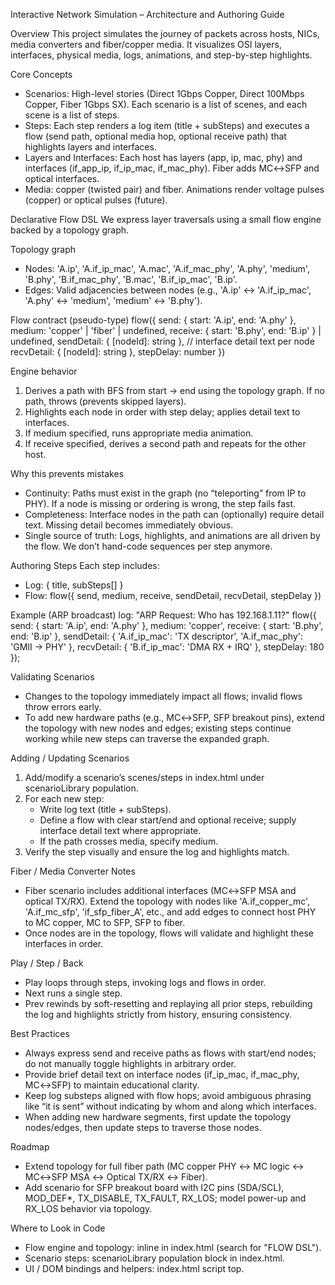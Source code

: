 Interactive Network Simulation – Architecture and Authoring Guide

Overview
This project simulates the journey of packets across hosts, NICs, media converters and fiber/copper media. It visualizes OSI layers, interfaces, physical media, logs, animations, and step-by-step highlights.

Core Concepts
- Scenarios: High-level stories (Direct 1Gbps Copper, Direct 100Mbps Copper, Fiber 1Gbps SX). Each scenario is a list of scenes, and each scene is a list of steps.
- Steps: Each step renders a log item (title + subSteps) and executes a flow (send path, optional media hop, optional receive path) that highlights layers and interfaces.
- Layers and Interfaces: Each host has layers (app, ip, mac, phy) and interfaces (if_app_ip, if_ip_mac, if_mac_phy). Fiber adds MC↔SFP and optical interfaces.
- Media: copper (twisted pair) and fiber. Animations render voltage pulses (copper) or optical pulses (future).

Declarative Flow DSL
We express layer traversals using a small flow engine backed by a topology graph.

Topology graph
- Nodes: 'A.ip', 'A.if_ip_mac', 'A.mac', 'A.if_mac_phy', 'A.phy', 'medium', 'B.phy', 'B.if_mac_phy', 'B.mac', 'B.if_ip_mac', 'B.ip'.
- Edges: Valid adjacencies between nodes (e.g., 'A.ip' ↔ 'A.if_ip_mac', 'A.phy' ↔ 'medium', 'medium' ↔ 'B.phy').

Flow contract (pseudo-type)
flow({
  send:    { start: 'A.ip', end: 'A.phy' },
  medium:  'copper' | 'fiber' | undefined,
  receive: { start: 'B.phy', end: 'B.ip' } | undefined,
  sendDetail: { [nodeId]: string },   // interface detail text per node
  recvDetail: { [nodeId]: string },
  stepDelay: number
})

Engine behavior
1) Derives a path with BFS from start → end using the topology graph. If no path, throws (prevents skipped layers).
2) Highlights each node in order with step delay; applies detail text to interfaces.
3) If medium specified, runs appropriate media animation.
4) If receive specified, derives a second path and repeats for the other host.

Why this prevents mistakes
- Continuity: Paths must exist in the graph (no “teleporting” from IP to PHY). If a node is missing or ordering is wrong, the step fails fast.
- Completeness: Interface nodes in the path can (optionally) require detail text. Missing detail becomes immediately obvious.
- Single source of truth: Logs, highlights, and animations are all driven by the flow. We don’t hand-code sequences per step anymore.

Authoring Steps
Each step includes:
- Log: { title, subSteps[] }
- Flow: flow({ send, medium, receive, sendDetail, recvDetail, stepDelay })

Example (ARP broadcast)
log: "ARP Request: Who has 192.168.1.11?"
flow({
  send: { start: 'A.ip', end: 'A.phy' },
  medium: 'copper',
  receive: { start: 'B.phy', end: 'B.ip' },
  sendDetail: { 'A.if_ip_mac': 'TX descriptor', 'A.if_mac_phy': 'GMII → PHY' },
  recvDetail: { 'B.if_ip_mac': 'DMA RX + IRQ' },
  stepDelay: 180
});

Validating Scenarios
- Changes to the topology immediately impact all flows; invalid flows throw errors early.
- To add new hardware paths (e.g., MC↔SFP, SFP breakout pins), extend the topology with new nodes and edges; existing steps continue working while new steps can traverse the expanded graph.

Adding / Updating Scenarios
1) Add/modify a scenario’s scenes/steps in index.html under scenarioLibrary population.
2) For each new step:
   - Write log text (title + subSteps).
   - Define a flow with clear start/end and optional receive; supply interface detail text where appropriate.
   - If the path crosses media, specify medium.
3) Verify the step visually and ensure the log and highlights match.

Fiber / Media Converter Notes
- Fiber scenario includes additional interfaces (MC↔SFP MSA and optical TX/RX). Extend the topology with nodes like 'A.if_copper_mc', 'A.if_mc_sfp', 'if_sfp_fiber_A', etc., and add edges to connect host PHY to MC copper, MC to SFP, SFP to fiber.
- Once nodes are in the topology, flows will validate and highlight these interfaces in order.

Play / Step / Back
- Play loops through steps, invoking logs and flows in order.
- Next runs a single step.
- Prev rewinds by soft-resetting and replaying all prior steps, rebuilding the log and highlights strictly from history, ensuring consistency.

Best Practices
- Always express send and receive paths as flows with start/end nodes; do not manually toggle highlights in arbitrary order.
- Provide brief detail text on interface nodes (if_ip_mac, if_mac_phy, MC↔SFP) to maintain educational clarity.
- Keep log substeps aligned with flow hops; avoid ambiguous phrasing like “it is sent” without indicating by whom and along which interfaces.
- When adding new hardware segments, first update the topology nodes/edges, then update steps to traverse those nodes.

Roadmap
- Extend topology for full fiber path (MC copper PHY ↔ MC logic ↔ MC↔SFP MSA ↔ Optical TX/RX ↔ Fiber).
- Add scenario for SFP breakout board with I2C pins (SDA/SCL), MOD_DEF*, TX_DISABLE, TX_FAULT, RX_LOS; model power-up and RX_LOS behavior via topology.

Where to Look in Code
- Flow engine and topology: inline in index.html (search for "FLOW DSL").
- Scenario steps: scenarioLibrary population block in index.html.
- UI / DOM bindings and helpers: index.html script top.


